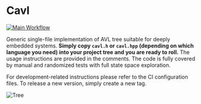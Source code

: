 # Cavl

[![Main Workflow](https://github.com/pavel-kirienko/cavl/actions/workflows/main.yml/badge.svg)](https://github.com/pavel-kirienko/cavl/actions/workflows/main.yml)

Generic single-file implementation of AVL tree suitable for deeply embedded systems.
**Simply copy `cavl.h` or `cavl.hpp` (depending on which language you need) into your project tree
and you are ready to roll.**
The usage instructions are provided in the comments.
The code is fully covered by manual and randomized tests with full state space exploration.

For development-related instructions please refer to the CI configuration files.
To release a new version, simply create a new tag.

![Tree](randomized_test_tree.png "Random tree generated by the test suite")
